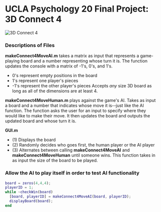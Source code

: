 # UCLA Psychology 20 Final Project: 3D Connect 4

![3D Connect 4](http://sinclairsmithco.com/wp-content/uploads/2012/11/Sinclair_Smith_Wood_Toy.jpg)

### Descriptions of Files
**makeConnect4MoveAI.m** takes a matrix as input that represents a game-playing board and a number representing whose turn it is. The function updates the console with a matrix of -1's, 0's, and 1's.
- 0's represent empty positions in the board
- 1's represent one player's pieces
- -1's represent the other player's pieces
Accepts _any_ size 3D board as long as all of the dimensions are at least 4.

**makeConnect4MoveHuman.m** plays against the game's AI. Takes as input a board and a number that indicates whose move it is--just like the AI function. The function asks the user for an input to specify where they would like to make their move. It then updates the board and outputs the updated board and whose turn it is.

**GUI.m** 
- (1) Displays the board
- (2) Randomly decides who goes first, the human player or the AI player
- (3) Alternates between calling **makeConnect4MoveAI** and **makeConnect4MoveHuman** until someone wins. This function takes in as input the size of the board to be played.

### Allow the AI to play itself in order to test AI functionality
```MATLAB
board = zeros(4,4,4);
playerID = 1;
while ~checkWin(board)
  [board, playerID] = makeConnect4MoveAI(board, playerID);
  displayBoard(board);
end
```
